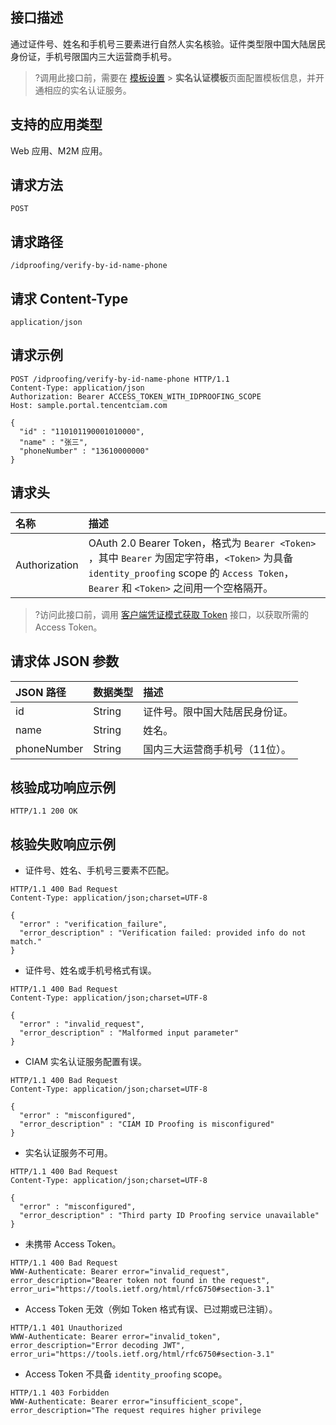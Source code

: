 ## 接口描述
通过证件号、姓名和手机号三要素进行自然人实名核验。证件类型限中国大陆居民身份证，手机号限国内三大运营商手机号。
>?调用此接口前，需要在 [模板设置](https://console.cloud.tencent.com/ciam/template) > **实名认证模板**页面配置模板信息，并开通相应的实名认证服务。

## 支持的应用类型
Web 应用、M2M 应用。

## 请求方法
```
POST
```
## 请求路径
```
/idproofing/verify-by-id-name-phone
```

## 请求 Content-Type
```
application/json
```

## 请求示例
```
POST /idproofing/verify-by-id-name-phone HTTP/1.1
Content-Type: application/json
Authorization: Bearer ACCESS_TOKEN_WITH_IDPROOFING_SCOPE
Host: sample.portal.tencentciam.com

{
  "id" : "110101190001010000",
  "name" : "张三",
  "phoneNumber" : "13610000000"
}
```

## 请求头
| 名称          | 描述                                           |
| :------------ | :--------------------------------------------- |
| Authorization | OAuth 2.0 Bearer Token，格式为  `Bearer <Token>` ，其中 `Bearer` 为固定字符串，`<Token>` 为具备  `identity_proofing` scope 的 `Access Token`，`Bearer` 和 `<Token>` 之间用一个空格隔开。 |

>?访问此接口前，调用 [客户端凭证模式获取 Token](https://cloud.tencent.com/document/product/1441/67158) 接口，以获取所需的 Access Token。


## 请求体 JSON 参数
| JSON 路径   | 数据类型 | 描述                           |
| :---------- | :------- | :----------------------------- |
| id          | String   | 证件号。限中国大陆居民身份证。 |
| name        | String   | 姓名。                         |
| phoneNumber | String   | 国内三大运营商手机号（11位）。 |


## 核验成功响应示例
```
HTTP/1.1 200 OK
```


## 核验失败响应示例
- 证件号、姓名、手机号三要素不匹配。
```
HTTP/1.1 400 Bad Request
Content-Type: application/json;charset=UTF-8

{
  "error" : "verification_failure",
  "error_description" : "Verification failed: provided info do not match."
}
```

- 证件号、姓名或手机号格式有误。
```
HTTP/1.1 400 Bad Request
Content-Type: application/json;charset=UTF-8

{
  "error" : "invalid_request",
  "error_description" : "Malformed input parameter"
}
```

- CIAM 实名认证服务配置有误。
```
HTTP/1.1 400 Bad Request
Content-Type: application/json;charset=UTF-8

{
  "error" : "misconfigured",
  "error_description" : "CIAM ID Proofing is misconfigured"
}
```
- 实名认证服务不可用。
```
HTTP/1.1 400 Bad Request
Content-Type: application/json;charset=UTF-8

{
  "error" : "misconfigured",
  "error_description" : "Third party ID Proofing service unavailable"
}
```
- 未携带 Access Token。
```
HTTP/1.1 400 Bad Request
WWW-Authenticate: Bearer error="invalid_request", error_description="Bearer token not found in the request", error_uri="https://tools.ietf.org/html/rfc6750#section-3.1"
```
- Access Token 无效（例如 Token 格式有误、已过期或已注销）。
```
HTTP/1.1 401 Unauthorized
WWW-Authenticate: Bearer error="invalid_token", error_description="Error decoding JWT", error_uri="https://tools.ietf.org/html/rfc6750#section-3.1"
```
- Access Token 不具备 `identity_proofing` scope。
```
HTTP/1.1 403 Forbidden
WWW-Authenticate: Bearer error="insufficient_scope", error_description="The request requires higher privilege
```
